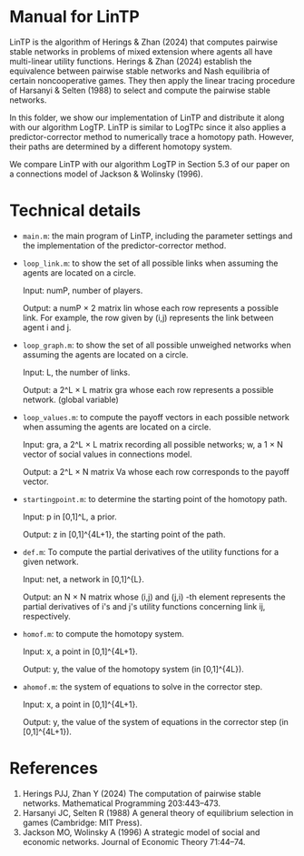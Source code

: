 # Manual for LinTP
LinTP is the algorithm of Herings & Zhan (2024) that computes pairwise stable networks in problems of mixed extension where agents all have multi-linear utility functions. 
Herings & Zhan (2024) establish the equivalence between pairwise stable networks and Nash equilibria of certain noncooperative games. They then apply the linear tracing procedure
of Harsanyi & Selten (1988) to select and compute the pairwise stable networks.

In this folder, we show our implementation of LinTP and distribute it along with our algorithm LogTP.
LinTP is similar to LogTPc since it also applies a predictor-corrector method to numerically trace a homotopy path. However, their paths are determined by a different homotopy system. 

We compare LinTP with our algorithm LogTP in Section 5.3 of our paper on a connections model of Jackson & Wolinsky (1996).

# Technical details
- `main.m`: the main program of LinTP, including the parameter settings and the
  implementation of the predictor-corrector method.

- `loop_link.m`: to show the set of all possible links when assuming the agents are located on a circle.
  
	 Input: numP, number of players.
  
	 Output: a numP × 2 matrix lin whose each row represents a possible link. For example, the row given by (i,j) represents the link between agent i and j. 

- `loop_graph.m`:  to show the set of all possible unweighed networks when assuming the agents are located on a circle.
  
  Input: L, the number of links.
  
  Output: a 2^L × L matrix gra whose each row represents a possible network. (global variable)
  
- `loop_values.m`: to compute the payoff vectors in each possible network when assuming the agents are located on a circle.
  
  Input: gra, a 2^L × L matrix recording all possible networks; w, a 1 × N vector of social values in connections model.
  
  Output: a 2^L × N matrix Va whose each row corresponds to the payoff vector.

- `startingpoint.m`: to determine the starting point of the homotopy path.
  
	Input: p in [0,1]^L, a prior.

	Output: z in [0,1]^{4L+1}, the starting point of the path.
  
- `def.m`: To compute the partial derivatives of the utility functions for a given network.
  
   Input: net, a network in [0,1]^{L}.
  
   Output: an N × N matrix whose (i,j) and (j,i) -th element represents the partial derivatives of i's and j's utility functions concerning link ij, respectively.


- `homof.m`: to compute the homotopy system.
  
   Input: x, a point in [0,1]^{4L+1}.
  
   Output: y, the value of the homotopy system (in [0,1]^{4L}).

- `ahomof.m`: the system of equations to solve in the corrector step.
  
   Input: x, a point in [0,1]^{4L+1}.

   Output: y, the value of the system of equations in the corrector step (in [0,1]^{4L+1}).

# References
1. Herings PJJ, Zhan Y (2024) The computation of pairwise stable networks. Mathematical Programming 203:443–473.
2. Harsanyi JC, Selten R (1988) A general theory of equilibrium selection in games (Cambridge: MIT Press).
3. Jackson MO, Wolinsky A (1996) A strategic model of social and economic networks. Journal of Economic Theory 71:44–74.
